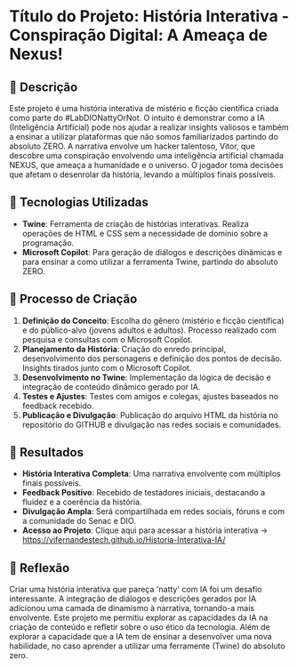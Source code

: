 # Título do Projeto: História Interativa - Conspiração Digital: A Ameaça de Nexus!

## 📒 Descrição
Este projeto é uma história interativa de mistério e ficção científica criada como parte do #LabDIONattyOrNot. O intuito é demonstrar como a IA (Inteligência Artificial) pode nos ajudar a realizar insights valiosos e também a ensinar a utilizar plataformas que não somos familiarizados partindo do absoluto ZERO. A narrativa envolve um hacker talentoso, Vitor, que descobre uma conspiração envolvendo uma inteligência artificial chamada NEXUS, que ameaça a humanidade e o universo. O jogador toma decisões que afetam o desenrolar da história, levando a múltiplos finais possíveis.

## 🤖 Tecnologias Utilizadas
- **Twine**: Ferramenta de criação de histórias interativas. Realiza operações de HTML e CSS sem a necessidade de domínio sobre a programação. 
- **Microsoft Copilot**: Para geração de diálogos e descrições dinâmicas e para ensinar a como utilizar a ferramenta Twine, partindo do absoluto ZERO.

## 🧐 Processo de Criação
1. **Definição do Conceito**: Escolha do gênero (mistério e ficção científica) e do público-alvo (jovens adultos e adultos). Processo realizado com pesquisa e consultas com o Microsoft Copilot.
2. **Planejamento da História**: Criação do enredo principal, desenvolvimento dos personagens e definição dos pontos de decisão. Insights tirados junto com o Microsoft Copilot.
3. **Desenvolvimento no Twine**: Implementação da lógica de decisão e integração de conteúdo dinâmico gerado por IA.
4. **Testes e Ajustes**: Testes com amigos e colegas, ajustes baseados no feedback recebido.
5. **Publicação e Divulgação**: Publicação do arquivo HTML da história no repositório do GITHUB e divulgação nas redes sociais e comunidades.

## 🚀 Resultados
- **História Interativa Completa**: Uma narrativa envolvente com múltiplos finais possíveis.
- **Feedback Positivo**: Recebido de testadores iniciais, destacando a fluidez e a coerência da história.
- **Divulgação Ampla**: Será compartilhada em redes sociais, fóruns e com a comunidade do Senac e DIO.
- **Acesso ao Projeto**: Clique aqui para acessar a história interativa -> https://vifernandestech.github.io/Historia-Interativa-IA/

## 💭 Reflexão
Criar uma história interativa que pareça 'natty' com IA foi um desafio interessante. A integração de diálogos e descrições gerados por IA adicionou uma camada de dinamismo à narrativa, tornando-a mais envolvente. Este projeto me permitiu explorar as capacidades da IA na criação de conteúdo e refletir sobre o uso ético da tecnologia. Além de explorar a capacidade que a IA tem de ensinar a desenvolver uma nova habilidade, no caso aprender a utilizar uma ferramente (Twine) do absoluto zero.
